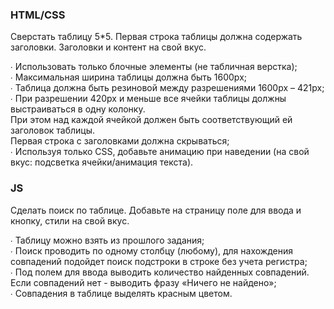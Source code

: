 ### HTML/CSS
Сверстать таблицу 5*5. Первая строка таблицы должна содержать заголовки. Заголовки и контент на
свой вкус.  

∙ Использовать только блочные элементы (не табличная верстка);  
∙ Максимальная ширина таблицы должна быть 1600px;  
∙ Таблица должна быть резиновой между разрешениями 1600px – 421px;  
∙ При разрешении 420px и меньше все ячейки таблицы должны выстраиваться в одну колонку.  
При этом над каждой ячейкой должен быть соответствующий ей заголовок таблицы.  
Первая строка с заголовками должна скрываться;  
∙ Используя только CSS, добавьте анимацию при наведении (на свой вкус: подсветка
ячейки/анимация текста).

### JS
Сделать поиск по таблице. Добавьте на страницу поле для ввода и кнопку, стили на свой вкус.  

∙ Таблицу можно взять из прошлого задания;  
∙ Поиск проводить по одному столбцу (любому), для нахождения совпадений подойдет
поиск подстроки в строке без учета регистра;  
∙ Под полем для ввода выводить количество найденных совпадений. Если совпадений нет -
выводить фразу «Ничего не найдено»;  
∙ Совпадения в таблице выделять красным цветом.